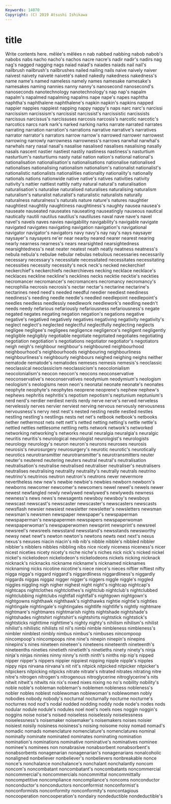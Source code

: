 ```yaml
---
Keywords: 14070
Copyright: (C) 2019 Atsushi Ishikawa
---
```


# title

Write contents here.
mêlée's mêlées n nab nabbed nabbing nabob nabob's
nabobs nabs nacho nacho's nachos nacre nacre's nadir nadir's nadirs
nag nag's nagged nagging nags naiad naiad's naiades naiads nail
nail's nailbrush nailbrush's nailbrushes nailed nailing nails naive naively naiver
naivest naivety naiveté naiveté's naked nakedly nakedness nakedness's name name's
named nameless namely names namesake namesake's namesakes naming nannies nanny
nanny's nanosecond nanosecond's nanoseconds nanotechnology nanotechnology's nap nap's napalm napalm's
napalmed napalming napalms nape nape's napes naphtha naphtha's naphthalene naphthalene's
napkin napkin's napkins napped nappier nappies nappiest napping nappy nappy's
naps narc narc's narcissi narcissism narcissism's narcissist narcissist's narcissistic narcissists
narcissus narcissus's narcissuses narcosis narcosis's narcotic narcotic's narcotics narcs nark
nark's narked narking narks narrate narrated narrates narrating narration narration's
narrations narrative narrative's narratives narrator narrator's narrators narrow narrow's narrowed
narrower narrowest narrowing narrowly narrowness narrowness's narrows narwhal narwhal's narwhals
nary nasal nasal's nasalise nasalised nasalises nasalising nasally nasals nascent
nastier nastiest nastily nastiness nastiness's nasturtium nasturtium's nasturtiums nasty natal
nation nation's national national's nationalisation nationalisation's nationalisations nationalise nationalised nationalises
nationalising nationalism nationalism's nationalist nationalist's nationalistic nationalists nationalities nationality nationality's
nationally nationals nations nationwide native native's natives nativities nativity nativity's
nattier nattiest nattily natty natural natural's naturalisation naturalisation's naturalise naturalised
naturalises naturalising naturalism naturalism's naturalist naturalist's naturalistic naturalists naturally naturalness
naturalness's naturals nature nature's natures naughtier naughtiest naughtily naughtiness naughtiness's
naughty nausea nausea's nauseate nauseated nauseates nauseating nauseatingly nauseous nautical
nautically nautili nautilus nautilus's nautiluses naval nave nave's navel navel's
navels naves navies navigability navigability's navigable navigate navigated navigates navigating
navigation navigation's navigational navigator navigator's navigators navy navy's nay nay's
nays naysayer naysayer's naysayers ne'er near nearby neared nearer nearest
nearing nearly nearness nearness's nears nearsighted nearsightedness nearsightedness's neat neater
neatest neath neatly neatness neatness's nebula nebula's nebulae nebular nebulas
nebulous necessaries necessarily necessary necessary's necessitate necessitated necessitates necessitating necessities
necessity necessity's neck neck's necked neckerchief neckerchief's neckerchiefs neckerchieves necking
necklace necklace's necklaces neckline neckline's necklines necks necktie necktie's neckties
necromancer necromancer's necromancers necromancy necromancy's necrophilia necrosis necrosis's nectar nectar's
nectarine nectarine's nectarines need need's needed needful needier neediest neediness
neediness's needing needle needle's needled needlepoint needlepoint's needles needless needlessly
needlework needlework's needling needn't needs needy nefarious nefariously nefariousness nefariousness's
negate negated negates negating negation negation's negations negative negative's negatived
negatively negatives negativing negativity negativity's neglect neglect's neglected neglectful neglectfully
neglecting neglects negligee negligee's negligees negligence negligence's negligent negligently negligible
negligibly negotiable negotiate negotiated negotiates negotiating negotiation negotiation's negotiations negotiator
negotiator's negotiators neigh neigh's neighbour neighbour's neighboured neighbourhood neighbourhood's neighbourhoods
neighbouring neighbourliness neighbourliness's neighbourly neighbours neighed neighing neighs neither nematode
nematode's nematodes nemeses nemesis nemesis's neoclassic neoclassical neoclassicism neoclassicism's neocolonialism
neocolonialism's neocon neocon's neocons neoconservative neoconservative's neoconservatives neodymium neodymium's neologism
neologism's neologisms neon neon's neonatal neonate neonate's neonates neophyte neophyte's
neophytes neoprene neoprene's nephew nephew's nephews nephritis nephritis's nepotism nepotism's
neptunium neptunium's nerd nerd's nerdier nerdiest nerds nerdy nerve nerve's
nerved nerveless nervelessly nerves nervier nerviest nerving nervous nervously nervousness
nervousness's nervy nest nest's nested nesting nestle nestled nestles nestling
nestling's nestlings nests net net's netbook netbook's netbooks nether nethermost
nets nett nett's netted netting netting's nettle nettle's nettled nettles
nettlesome nettling netts network network's networked networking networking's networks neural
neuralgia neuralgia's neuralgic neuritis neuritis's neurological neurologist neurologist's neurologists neurology
neurology's neuron neuron's neurons neuroses neurosis neurosis's neurosurgery neurosurgery's neurotic
neurotic's neurotically neurotics neurotransmitter neurotransmitter's neurotransmitters neuter neuter's neutered neutering
neuters neutral neutral's neutralisation neutralisation's neutralise neutralised neutraliser neutraliser's neutralisers
neutralises neutralising neutrality neutrality's neutrally neutrals neutrino neutrino's neutrinos neutron
neutron's neutrons never nevermore nevertheless new new's newbie newbie's newbies
newborn newborn's newborns newcomer newcomer's newcomers newel newel's newels newer
newest newfangled newly newlywed newlywed's newlyweds newness newness's news news's
newsagents newsboy newsboy's newsboys newscast newscast's newscaster newscaster's newscasters newscasts
newsflash newsier newsiest newsletter newsletter's newsletters newsman newsman's newsmen newspaper
newspaper's newspaperman newspaperman's newspapermen newspapers newspaperwoman newspaperwoman's newspaperwomen newsprint newsprint's
newsreel newsreel's newsreels newsstand newsstand's newsstands newsworthy newsy newt newt's
newton newton's newtons newts next next's nexus nexus's nexuses niacin
niacin's nib nib's nibble nibble's nibbled nibbler nibbler's nibblers nibbles
nibbling nibs nice nicely niceness niceness's nicer nicest niceties nicety
nicety's niche niche's niches nick nick's nicked nickel nickel's nickelodeon
nickelodeon's nickelodeons nickels nicking nicknack nicknack's nicknacks nickname nickname's nicknamed
nicknames nicknaming nicks nicotine nicotine's niece niece's nieces niftier niftiest
nifty nigga nigga's niggard niggard's niggardliness niggardliness's niggardly niggards niggas
niggaz nigger nigger's niggers niggle niggle's niggled niggles niggling nigh
nigher nighest night night's nightcap nightcap's nightcaps nightclothes nightclothes's nightclub
nightclub's nightclubbed nightclubbing nightclubs nightfall nightfall's nightgown nightgown's nightgowns nighthawk
nighthawk's nighthawks nightie nightie's nighties nightingale nightingale's nightingales nightlife nightlife's
nightly nightmare nightmare's nightmares nightmarish nights nightshade nightshade's nightshades nightshirt
nightshirt's nightshirts nightstick nightstick's nightsticks nighttime nighttime's nighty nighty's nihilism
nihilism's nihilist nihilist's nihilistic nihilists nil nil's nimbi nimble nimbleness
nimbleness's nimbler nimblest nimbly nimbus nimbus's nimbuses nincompoop nincompoop's nincompoops
nine nine's ninepin ninepin's ninepins ninepins's nines nineteen nineteen's nineteens
nineteenth nineteenth's nineteenths nineties ninetieth ninetieth's ninetieths ninety ninety's ninja
ninja's ninjas ninnies ninny ninny's ninth ninth's ninths nip nip's
nipped nipper nipper's nippers nippier nippiest nipping nipple nipple's nipples
nippy nips nirvana nirvana's nit nit's nitpick nitpicked nitpicker nitpicker's
nitpickers nitpicking nitpicks nitrate nitrate's nitrated nitrates nitrating nitre nitre's
nitrogen nitrogen's nitrogenous nitroglycerine nitroglycerine's nits nitwit nitwit's nitwits nix
nix's nixed nixes nixing no no's nobility nobility's noble noble's
nobleman nobleman's noblemen nobleness nobleness's nobler nobles noblest noblewoman noblewoman's
noblewomen nobly nobodies nobody nobody's nocturnal nocturnally nocturne nocturne's nocturnes
nod nod's nodal nodded nodding noddy node node's nodes nods
nodular nodule nodule's nodules noel noel's noels noes noggin noggin's
noggins noise noise's noised noiseless noiselessly noiselessness noiselessness's noisemaker noisemaker's
noisemakers noises noisier noisiest noisily noisiness noisiness's noising noisome noisy
nomad nomad's nomadic nomads nomenclature nomenclature's nomenclatures nominal nominally nominate
nominated nominates nominating nomination nomination's nominations nominative nominative's nominatives nominee
nominee's nominees non nonabrasive nonabsorbent nonabsorbent's nonabsorbents nonagenarian nonagenarian's nonagenarians
nonalcoholic nonaligned nonbeliever nonbeliever's nonbelievers nonbreakable nonce nonce's nonchalance nonchalance's
nonchalant nonchalantly noncom noncom's noncombatant noncombatant's noncombatants noncommercial noncommercial's noncommercials
noncommittal noncommittally noncompetitive noncompliance noncompliance's noncoms nonconductor nonconductor's nonconductors nonconformist
nonconformist's nonconformists nonconformity nonconformity's noncontagious noncooperation noncooperation's nondairy nondeductible nondeductible's
